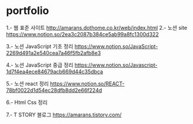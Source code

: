 # portfolio 

1.- 웹 표준 사이트 
http://amarans.dothome.co.kr/web/index.html
2.- 노션 site 
https://www.notion.so/2ea3c2087b384ce5ab99a8fc1300d322


3.- 노션 JavaScript 기초 정리
https://www.notion.so/JavaScript-2269d491a2e540cea7a46f5fb2afb8e3

4.- 노션 JavaScript 중급 정리
https://www.notion.so/Javascript-1d7f4ea4ece84679acb669d44c35dbca

5.- 노션 react 정리
https://www.notion.so/REACT-78bf0022d1d54ec28dfb8dd2e66f224d

6.- Html Css 정리

7.- T STORY 블로그
https://amarans.tistory.com/
